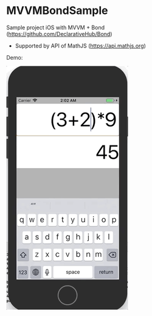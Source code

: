 # MVVMBondSample
Sample project iOS with MVVM + Bond (https://github.com/DeclarativeHub/Bond)
- Supported by API of MathJS (https://api.mathjs.org)

Demo:

![](demo.gif)

